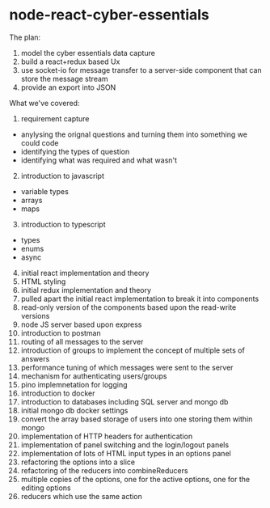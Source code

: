 # node-react-cyber-essentials

The plan:

1. model the cyber essentials data capture
2. build a react+redux based Ux
3. use socket-io for message transfer to a server-side component that can store the message stream
4. provide an export into JSON

What we've covered:

1. requirement capture 
  * anylysing the orignal questions and turning them into something we could code
  * identifying the types of question
  * identifying what was required and what wasn't
2. introduction to javascript
  * variable types
  * arrays
  * maps
3. introduction to typescript
  * types
  * enums
  * async
4. initial react implementation and theory
5. HTML styling
6. initial redux implementation and theory
7. pulled apart the initial react implementation to break it into components
8. read-only version of the components based upon the read-write versions
9. node JS server based upon express
10. introduction to postman
11. routing of all messages to the server
12. introduction of groups to implement the concept of multiple sets of answers
13. performance tuning of which messages were sent to the server
14. mechanism for authenticating users/groups
15. pino implemnetation for logging
16. introduction to docker
17. introduction to databases including SQL server and mongo db
18. initial mongo db docker settings
19. convert the array based storage of users into one storing them within mongo
20. implementation of HTTP headers for authentication
21. implementation of panel switching and the login/logout panels
22. implementation of lots of HTML input types in an options panel
23. refactoring the options into a slice
24. refactoring of the reducers into combineReducers
25. multiple copies of the options, one for the active options, one for the editing options
26. reducers which use the same action
